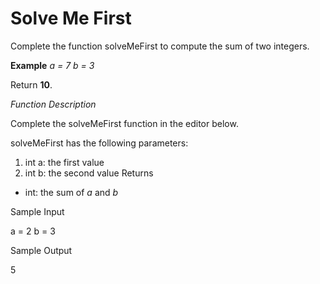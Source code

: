 # Solve Me First

Complete the function solveMeFirst to compute the sum of two integers.

**Example**
*a = 7*
*b = 3*

Return **10**.


*Function Description*

Complete the solveMeFirst function in the editor below.

solveMeFirst has the following parameters:

1. int a: the first value
2. int b: the second value
Returns
- int: the sum of *a* and *b*

Sample Input

a = 2
b = 3

Sample Output

5
